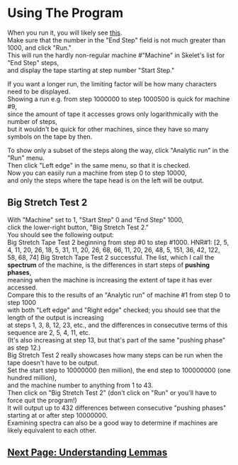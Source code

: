 # Using The Program

When you run it, you will likely see [this](display.jpg).  
Make sure that the number in the "End Step" field is not much greater than 1000, and click "Run."  
This will run the hardly non-regular machine #"Machine" in Skelet's list for "End Step" steps,  
and display the tape starting at step number "Start Step."

If you want a longer run, the limiting factor will be how many characters need to be displayed.  
Showing a run e.g. from step 1000000 to step 1000500 is quick for machine #9,  
since the amount of tape it accesses grows only logarithmically with the number of steps,  
but it wouldn't be quick for other machines, since they have so many symbols on the tape by then.

To show only a subset of the steps along the way, click "Analytic run" in the "Run" menu.  
Then click "Left edge" in the same menu, so that it is checked.  
Now you can easily run a machine from step 0 to step 10000,  
and only the steps where the tape head is on the left will be output.

## Big Stretch Test 2

With "Machine" set to 1, "Start Step" 0 and "End Step" 1000,  
click the lower-right button, "Big Stretch Test 2."  
You should see the following output:  
    Big Stretch Tape Test 2 beginning from step #0 to step #1000.
    HNR#1: [2, 5, 4, 11, 20, 26, 18, 5, 31, 11, 20, 26, 68, 66, 11, 20, 26, 48, 5, 151, 36, 42, 122, 58, 68, 74]
    Big Stretch Tape Test 2 successful.
The list, which I call the __spectrum__ of the machine, is the differences in start steps of __pushing phases__,  
meaning when the machine is increasing the extent of tape it has ever accessed.  
Compare this to the results of an "Analytic run" of machine #1 from step 0 to step 1000  
with both "Left edge" and "Right edge" checked; you should see that the length of the output is increasing  
at steps 1, 3, 8, 12, 23, etc., and the differences in consecutive terms of this sequence are 2, 5, 4, 11, etc.  
(It's also increasing at step 13, but that's part of the same "pushing phase" as step 12.)  
Big Stretch Test 2 really showcases how many steps can be run when the tape doesn't have to be output.  
Set the start step to 10000000 (ten million), the end step to 100000000 (one hundred million),  
and the machine number to anything from 1 to 43.  
Then click on "Big Stretch Test 2" (don't click on "Run" or you'll have to force quit the program!)  
It will output up to 432 differences between consecutive "pushing phases" starting at or after step 10000000.  
Examining spectra can also be a good way to determine if machines are likely equivalent to each other.  

## [Next Page: Understanding Lemmas](lemmas.md)